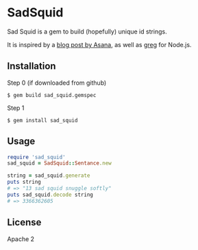 SadSquid
========

Sad Squid is a gem to build (hopefully) unique id strings.

It is inspired by a [blog post by Asana](http://blog.asana.com/2011/09/6-sad-squid-snuggle-softly/),
as well as [greg](https://github.com/linus/greg) for Node.js.

Installation
------------

Step 0 (if downloaded from github)

    $ gem build sad_squid.gemspec

Step 1

    $ gem install sad_squid

Usage
-----
```ruby
require 'sad_squid'
sad_squid = SadSquid::Sentance.new

string = sad_squid.generate
puts string
# => "13 sad squid snuggle softly"
puts sad_squid.decode string
# => 3366362605
```

License
-------
Apache 2
